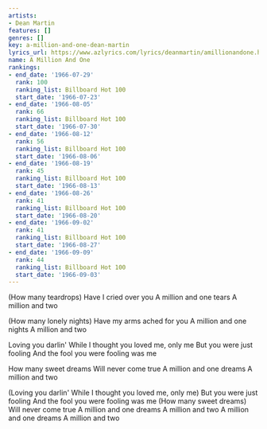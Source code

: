 ```yaml
---
artists:
- Dean Martin
features: []
genres: []
key: a-million-and-one-dean-martin
lyrics_url: https://www.azlyrics.com/lyrics/deanmartin/amillionandone.html
name: A Million And One
rankings:
- end_date: '1966-07-29'
  rank: 100
  ranking_list: Billboard Hot 100
  start_date: '1966-07-23'
- end_date: '1966-08-05'
  rank: 66
  ranking_list: Billboard Hot 100
  start_date: '1966-07-30'
- end_date: '1966-08-12'
  rank: 56
  ranking_list: Billboard Hot 100
  start_date: '1966-08-06'
- end_date: '1966-08-19'
  rank: 45
  ranking_list: Billboard Hot 100
  start_date: '1966-08-13'
- end_date: '1966-08-26'
  rank: 41
  ranking_list: Billboard Hot 100
  start_date: '1966-08-20'
- end_date: '1966-09-02'
  rank: 41
  ranking_list: Billboard Hot 100
  start_date: '1966-08-27'
- end_date: '1966-09-09'
  rank: 44
  ranking_list: Billboard Hot 100
  start_date: '1966-09-03'
---
```


(How many teardrops)
Have I cried over you
A million and one tears
A million and two

(How many lonely nights)
Have my arms ached for you
A million and one nights
A million and two

Loving you darlin'
While I thought you loved me, only me
But you were just fooling
And the fool you were fooling was me

How many sweet dreams
Will never come true
A million and one dreams
A million and two

(Loving you darlin'
While I thought you loved me, only me)
But you were just fooling
And the fool you were fooling was me
(How many sweet dreams)
Will never come true
A million and one dreams
A million and two
A million and one dreams
A million and two



